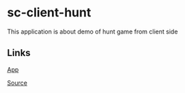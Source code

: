 # sc-client-hunt
This application is about demo of hunt game from client side

## Links
[App](https://sudheera96.github.io/sc-client-hunt/)

[Source](https://github.com/sudheera96/sc-client-hunt)

